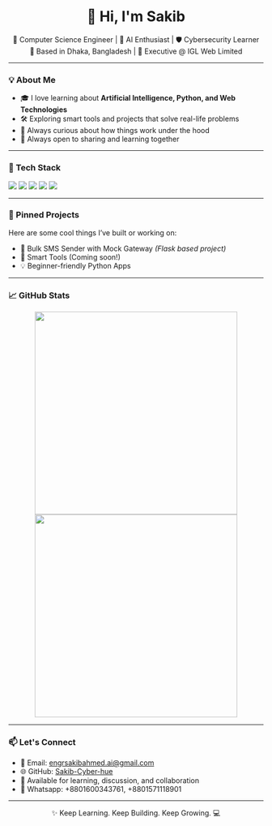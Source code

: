 <h1 align="center">👋 Hi, I'm Sakib</h1>

<p align="center">
  🚀 Computer Science Engineer | 🧠 AI Enthusiast | 🛡️ Cybersecurity Learner <br/>
  📍 Based in Dhaka, Bangladesh | 💼 Executive @ IGL Web Limited
</p>

---

### 💡 About Me

- 🎓 I love learning about **Artificial Intelligence, Python, and Web Technologies**
- 🛠️ Exploring smart tools and projects that solve real-life problems
- 🧠 Always curious about how things work under the hood
- 💬 Always open to sharing and learning together

---

### 🧰 Tech Stack

<img src="https://img.shields.io/badge/Python-3776AB?style=for-the-badge&logo=python&logoColor=white"/>
<img src="https://img.shields.io/badge/Flask-000000?style=for-the-badge&logo=flask&logoColor=white"/>
<img src="https://img.shields.io/badge/HTML-E34F26?style=for-the-badge&logo=html5&logoColor=white"/>
<img src="https://img.shields.io/badge/CSS-1572B6?style=for-the-badge&logo=css3&logoColor=white"/>
<img src="https://img.shields.io/badge/GitHub-100000?style=for-the-badge&logo=github&logoColor=white"/>

---

### 📌 Pinned Projects

Here are some cool things I’ve built or working on:

- 🔐 Bulk SMS Sender with Mock Gateway *(Flask based project)*
- 🧠 Smart Tools (Coming soon!)
- 💡 Beginner-friendly Python Apps

---

### 📈 GitHub Stats

<p align="center">
  <img src="https://github-readme-stats.vercel.app/api?username=Sakib-Cyber-hue&show_icons=true&theme=github_dark" width="400"/>
  <img src="https://github-readme-streak-stats.herokuapp.com?user=Sakib-Cyber-hue&theme=dark&date_format=M%20j%5B%2C%20Y%5D" width="400"/>
</p>

---

### 📫 Let's Connect

- 📧 Email: engrsakibahmed.ai@gmail.com
- 🌐 GitHub: [Sakib-Cyber-hue](https://github.com/Sakib-Cyber-hue)
- 💬 Available for learning, discussion, and collaboration
- 💬 Whatsapp: +8801600343761, +8801571118901

---

<p align="center">✨ Keep Learning. Keep Building. Keep Growing. 💻</p>
